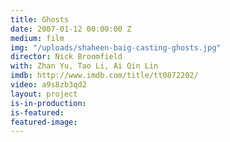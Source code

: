 ```yaml
---
title: Ghosts
date: 2007-01-12 00:00:00 Z
medium: film
img: "/uploads/shaheen-baig-casting-ghosts.jpg"
director: Nick Broomfield
with: Zhan Yu, Tao Li, Ai Qin Lin
imdb: http://www.imdb.com/title/tt0872202/
video: a9s8zb3qd2
layout: project
is-in-production: 
is-featured: 
featured-image: 
---
```


